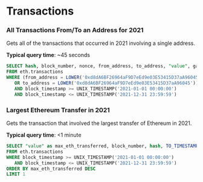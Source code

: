 # Transactions

### All Transactions From/To an Address for 2021

Gets all of the transactions that occurred in 2021 involving a single address.

**Typical query time**: \~45 seconds

```sql
SELECT hash, block_number, nonce, from_address, to_address, "value", gas  
FROM eth.transactions 
WHERE (from_address = LOWER('0xd8dA6BF26964aF9D7eEd9e03E53415D37aA96045') 
   OR to_address = LOWER('0xd8dA6BF26964aF9D7eEd9e03E53415D37aA96045'))
   AND block_timestamp >= UNIX_TIMESTAMP('2021-01-01 00:00:00')
   AND block_timestamp <= UNIX_TIMESTAMP('2021-12-31 23:59:59')
```

### Largest Ethereum Transfer in 2021

Gets the transaction that involved the largest transfer of Ethereum in 2021.

**Typical query time**: <1 minute

```sql
SELECT "value" as max_eth_transferred, block_number, hash, TO_TIMESTAMP(block_timestamp) as block_timestamp
FROM eth.transactions 
WHERE block_timestamp >= UNIX_TIMESTAMP('2021-01-01 00:00:00')
   AND block_timestamp <= UNIX_TIMESTAMP('2021-12-31 23:59:59')
ORDER BY max_eth_transferred DESC
LIMIT 1
```
